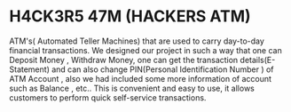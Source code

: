 # H4CK3R5 47M (HACKERS ATM)
ATM's( Automated Teller Machines) that are used to carry day-to-day financial transactions.
We designed our project in such a way that one can Deposit Money , Withdraw Money, one can get the transaction details(E-Statement) and can also change PIN(Personal Identification Number ) of ATM Account , also we had included some more  information of account such as Balance , etc.. This is convenient and easy to use, it allows customers to perform quick self-service transactions.
